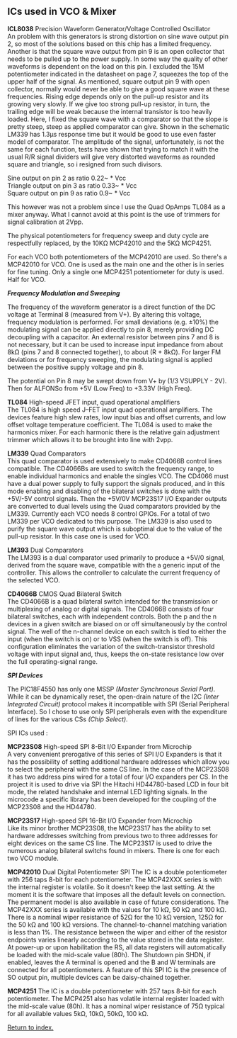 ## ICs used in VCO & Mixer

**ICL8038** Precision Waveform Generator/Voltage Controlled Oscillator<BR>
An problem with this generators is strong distortion on sine wave output pin 2, so most of the solutions based on this chip has a limited frequency.
Another is that the square wave output from pin 9 is an open collector that needs to be pulled up to the power supply. In some way the quality of other waveforms is dependent on the load on this pin. I excluded the 15M potentiometer indicated in the datasheet on page 7, squeezes the top of the upper half of the signal.
As mentioned, square output pin 9 with open collector, normally would never be able to give a good square wave at these frequencies. Rising edge depends only on the pull-up resistor and its growing very slowly. If we give too strong pull-up resistor, in turn, the trailing edge will be weak because the internal transistor is too heavily loaded. 
Here, I fixed the square wave with a comparator so that the slope is pretty steep, steep as applied comparator can give. Shown in the schematic LM339 has 1.3μs response time but it would be good to use even faster model of comparator.
The amplitude of the signal, unfortunately, is not the same for each function, tests have shown that trying to match it with the usual R/R signal dividers will give very distorted waveforms as rounded square and triangle, so i resigned from such divisors.

Sine output on pin 2 as ratio 0.22~ * Vcc<BR>
Triangle output on pin 3 as ratio 0.33~ * Vcc<BR>
Square output on pin 9 as ratio 0.9~ * Vcc<BR>

This however was not a problem since I use the Quad OpAmps TL084 as a mixer anyway. What I cannot avoid at this point is the use of trimmers for signal calibration at 2Vpp.

The physical potentiometers for frequency sweep and duty cycle are respectfully replaced, by the 10KΩ MCP42010 and the 5KΩ MCP4251.

For each VCO both potentiometers of the MCP42010 are used. So there's a MCP42010 for VCO. One is used as the main one and the other is in series for fine tuning.
Only a single one MCP4251 potentiometer for duty is used. Half for VCO.

***Frequency Modulation and Sweeping***

The frequency of the waveform generator is a direct function of the DC voltage at Terminal 8 (measured from V+). By altering this voltage, frequency modulation is performed. For small deviations (e.g. ±10%) the modulating signal can be applied directly to pin 8, merely providing DC decoupling with a capacitor.
An external resistor between pins 7 and 8 is not necessary, but it can be used to increase input impedance from about 8kΩ (pins 7 and 8 connected together), to about (R + 8kΩ).
For larger FM deviations or for frequency sweeping, the modulating signal is applied between the positive supply voltage and pin 8.

The potential on Pin 8 may be swept down from V+ by (1/3 VSUPPLY - 2V). Then for ALFONSo from +5V (Low Freq) to +3.33V (High Freq).

**TL084** High-speed JFET input, quad operational amplifiers<BR>
The TL084 is high speed J–FET input quad operational amplifiers. The devices feature high slew rates, low input bias and offset currents, and low offset voltage temperature coefficient.
The TL084 is used to make the harmonics mixer. For each harmonic there is the relative gain adjustment trimmer which allows it to be brought into line with 2vpp.

**LM339** Quad Comparators<BR>
This quad comparator is used extensively to make CD4066B control lines compatible. The CD4066Bs are used to switch the frequency range, to enable individual harmonics and enable the singles VCO.
The CD4066 must have a dual power supply to fully support the signals produced, and in this mode enabling and disabling of the bilateral switches is done with the +5V/-5V control signals.
Then the +5V/0V MCP23S17 I/O Expander outputs are converted to dual levels using the Quad comparators provided by the LM339.
Currently each VCO needs 8 control GPIOs. For a total of two LM339 per VCO dedicated to this purpose.
The LM339 is also used to purify the square wave output which is suboptimal due to the value of the pull-up resistor. In this case one is used for VCO.

**LM393** Dual Comparators<BR>
The LM393 is a dual comparator used primarily to produce a +5V/0 signal, derived from the square wave, compatible with the a generic input of the controller.
This allows the controller to calculate the current frequency of the selected VCO.

**CD4066B** CMOS Quad Bilateral Switch<BR>
The CD4066B is a quad bilateral switch intended for the transmission or multiplexing of analog or digital signals.
The CD4066B consists of four bilateral switches, each with independent controls. Both the p and the n devices in a given switch are biased on or off simultaneously by the control signal. The well of the n-channel device on each switch is tied to either the input (when the switch is on) or to VSS (when the switch 
is off). This configuration eliminates the variation of the switch-transistor threshold voltage with input signal and, thus, keeps the on-state resistance low over the full operating-signal range.

***SPI Devices***

The PIC18F4550 has only one MSSP *(Master Synchronous Serial Port)*. While it can be dynamically reset, the open-drain nature of the I2C *(Inter Integrated Circuit)* protocol makes it incompatible with SPI (Serial Peripheral Interface).
So I chose to use only SPI peripherals even with the expenditure of lines for the various CSs *(Chip Select)*.

SPI ICs used :

**MCP23S08** High-speed SPI 8-Bit I/O Expander from Microchip<BR>
A very convenient prerogative of this series of SPI I/O Expanders is that it has the possibility of setting additional hardware addresses which allow you to select the peripheral with the same CS line.
In the case of the MCP23S08 it has two address pins wired for a total of four I/O expanders per CS.
In the project it is used to drive via SPI the Hitachi HD44780-based LCD in four bit mode, the related handshake and internal LED lighting signals.
In the microcode a specific library has been developed for the coupling of the MCP23S08 and the HD44780.

**MCP23S17** High-speed SPI 16-Bit I/O Expander from Microchip<BR>
Like its minor brother MCP23S08, the MCP23S17 has the ability to set hardware addresses switching from previous two to three addresses for eight devices on the same CS line.
The MCP23S17 is used to drive the numerous analog bilateral switchs found in mixers. There is one for each two VCO module.
    
**MCP42010** Dual Digital Potentiometer SPI
The IC is a double potentiometer with 256 taps 8-bit for each potentiometer. The MCP42XXX series is with the internal register is volatile. So it doesn't keep the last setting. At the moment it is the software that imposes all the default levels on connection. The permanent model is also available in case of future considerations.
The MCP42XXX series is available with the values for 10 kΩ, 50 kΩ and 100 kΩ. There is a nominal wiper resistance of 52Ω for the 10 kΩ version, 125Ω for the 50 kΩ and 100 kΩ versions. The channel-to-channel matching variation is less than 1%. The resistance between the wiper and either of the resistor endpoints varies linearly according to the value stored in the data register. At power-up or upon habilitation the RS, all data registers will automatically be loaded with the mid-scale value (80h). The Shutdown pin SHDN, if enabled, leaves the A terminal is opened and the B and W terminals are connected for all potentiometers.
A feature of this SPI IC is the presence of SO output pin, multiple devices can be daisy-chained together.
    
**MCP4251**
The IC is a double potentiometer with 257 taps 8-bit for each potentiometer. The MCP4251 also has volatile internal register loaded with the mid-scale value (80h).
It has a nominal wiper resistance of 75Ω typical for all available values 5kΩ, 10kΩ, 50kΩ, 100 kΩ.

[Return to index.](README.md)
